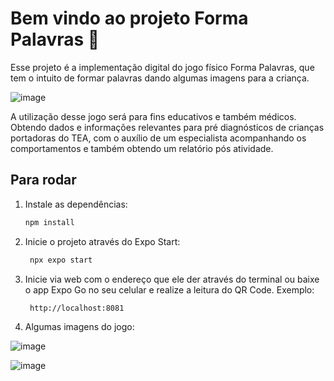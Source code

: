 # Bem vindo ao projeto Forma Palavras 👋

Esse projeto é a implementação digital do jogo físico Forma Palavras, que tem o intuito de formar palavras dando algumas imagens para a criança.


![image](https://github.com/user-attachments/assets/34e847c3-bb45-4458-9a02-5dd95bb9120b)

A utilização desse jogo será para fins educativos e também médicos. Obtendo dados e informações relevantes para pré diagnósticos de crianças portadoras do TEA, com o auxílio de um especialista acompanhando os comportamentos e também obtendo um relatório pós atividade.

## Para rodar

1. Instale as dependências:

   ```bash
   npm install
   ```

2. Inicie o projeto através do Expo Start:

   ```bash
    npx expo start
   ```

3. Inicie via web com o endereço que ele der através do terminal ou baixe o app Expo Go no seu celular e realize a leitura do QR Code. Exemplo:

   ```bash
    http://localhost:8081
   ```

4. Algumas imagens do jogo:

![image](https://github.com/user-attachments/assets/4fea9623-2c8e-4f20-972f-c5716fabe403)

![image](https://github.com/user-attachments/assets/627291d6-a77f-4e98-909d-33b435a8f1ff)

